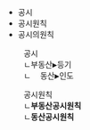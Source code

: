 <link rel='stylesheet' href='res/darkmode.css'/>

- 공시
- 공시원칙
- 공시의원칙


<pre>
    공시
    ㄴ부동산▶등기
    ㄴ  동산▶인도
</pre>
<pre>
    공시원칙
    ㄴ<b class="r">부동산공시원칙</b>
    ㄴ<b class="r">동산공시원칙</b>
</pre>
